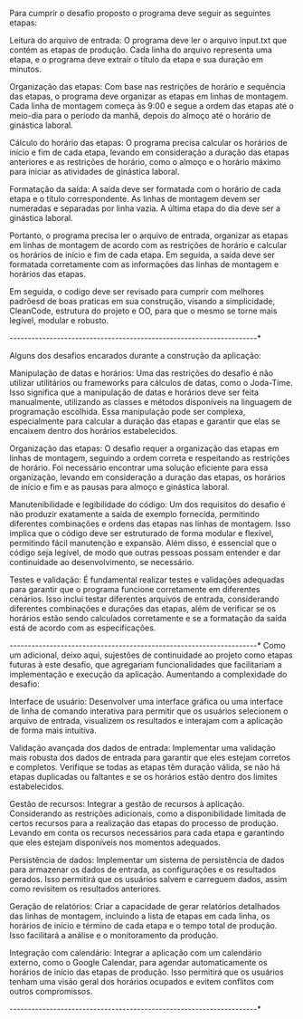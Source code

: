 Para cumprir o desafio proposto o programa deve seguir as seguintes etapas:

Leitura do arquivo de entrada: O programa deve ler o arquivo input.txt que contém as etapas de produção. Cada linha do arquivo representa uma etapa, e o programa deve extrair o título da etapa e sua duração em minutos.

Organização das etapas: Com base nas restrições de horário e sequência das etapas, o programa deve organizar as etapas em linhas de montagem. Cada linha de montagem começa às 9:00 e segue a ordem das etapas até o meio-dia para o período da manhã, depois do almoço até o horário de ginástica laboral.

Cálculo do horário das etapas: O programa precisa calcular os horários de início e fim de cada etapa, levando em consideração a duração das etapas anteriores e as restrições de horário, como o almoço e o horário máximo para iniciar as atividades de ginástica laboral.

Formatação da saída: A saída deve ser formatada com o horário de cada etapa e o título correspondente. As linhas de montagem devem ser numeradas e separadas por linha vazia. A última etapa do dia deve ser a ginástica laboral.

Portanto, o programa precisa ler o arquivo de entrada, organizar as etapas em linhas de montagem de acordo com as restrições de horário e calcular os horários de início e fim de cada etapa. Em seguida, a saída deve ser formatada corretamente com as informações das linhas de montagem e horários das etapas.


Em seguida, o codigo deve ser revisado para cumprir com melhores padrõesd de boas praticas em sua construção, visando a simplicidade, CleanCode, estrutura do projeto e OO, para que o mesmo se torne mais legível, modular e robusto.

--------------------------------------------------------------------*

Alguns dos desafios encarados durante a construção da aplicação:

Manipulação de datas e horários: Uma das restrições do desafio é não utilizar utilitários ou frameworks para cálculos de datas, como o Joda-Time. Isso significa que a manipulação de datas e horários deve ser feita manualmente, utilizando as classes e métodos disponíveis na linguagem de programação escolhida. Essa manipulação pode ser complexa, especialmente para calcular a duração das etapas e garantir que elas se encaixem dentro dos horários estabelecidos.

Organização das etapas: O desafio requer a organização das etapas em linhas de montagem, seguindo a ordem correta e respeitando as restrições de horário. Foi necessário encontrar uma solução eficiente para essa organização, levando em consideração a duração das etapas, os horários de início e fim e as pausas para almoço e ginástica laboral.

Manutenibilidade e legibilidade do código: Um dos requisitos do desafio é não produzir exatamente a saída de exemplo fornecida, permitindo diferentes combinações e ordens das etapas nas linhas de montagem. Isso implica que o código deve ser estruturado de forma modular e flexível, permitindo fácil manutenção e expansão. Além disso, é essencial que o código seja legível, de modo que outras pessoas possam entender e dar continuidade ao desenvolvimento, se necessário.

Testes e validação: É fundamental realizar testes e validações adequadas para garantir que o programa funcione corretamente em diferentes cenários. Isso inclui testar diferentes arquivos de entrada, considerando diferentes combinações e durações das etapas, além de verificar se os horários estão sendo calculados corretamente e se a formatação da saída está de acordo com as especificações.

--------------------------------------------------------------------*
Como um adicional, deixo aqui, sujestões de continuidade ao projeto como etapas futuras à este desafio, que agregariam funcionalidades que facilitariam a implementação e execução da aplicação. Aumentando a complexidade do desafio:

Interface de usuário: Desenvolver uma interface gráfica ou uma interface de linha de comando interativa para permitir que os usuários selecionem o arquivo de entrada, visualizem os resultados e interajam com a aplicação de forma mais intuitiva.

Validação avançada dos dados de entrada: Implementar uma validação mais robusta dos dados de entrada para garantir que eles estejam corretos e completos. Verifique se todas as etapas têm duração válida, se não há etapas duplicadas ou faltantes e se os horários estão dentro dos limites estabelecidos.

Gestão de recursos: Integrar a gestão de recursos à aplicação. Considerando as restrições adicionais, como a disponibilidade limitada de certos recursos para a realização das etapas do processo de produção. Levando em conta os recursos necessários para cada etapa e garantindo que eles estejam disponíveis nos momentos adequados.

Persistência de dados: Implementar um sistema de persistência de dados para armazenar os dados de entrada, as configurações e os resultados gerados. Isso permitirá que os usuários salvem e carreguem dados, assim como revisitem os resultados anteriores.

Geração de relatórios: Criar a capacidade de gerar relatórios detalhados das linhas de montagem, incluindo a lista de etapas em cada linha, os horários de início e término de cada etapa e o tempo total de produção. Isso facilitará a análise e o monitoramento da produção.

Integração com calendário: Integrar a aplicação com um calendário externo, como o Google Calendar, para agendar automaticamente os horários de início das etapas de produção. Isso permitirá que os usuários tenham uma visão geral dos horários ocupados e evitem conflitos com outros compromissos.

--------------------------------------------------------------------*
